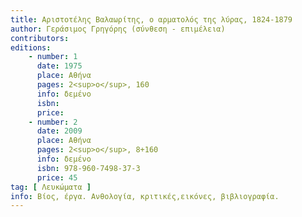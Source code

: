 ```yaml
---
title: Αριστοτέλης Βαλαωρίτης, ο αρματολός της λύρας, 1824-1879
author: Γεράσιμος Γρηγόρης (σύνθεση - επιμέλεια)
contributors: 
editions: 
    - number: 1
      date: 1975
      place: Αθήνα
      pages: 2<sup>ο</sup>, 160
      info: δεμένο
      isbn: 
      price: 
    - number: 2
      date: 2009
      place: Αθήνα
      pages: 2<sup>ο</sup>, 8+160
      info: δεμένο
      isbn: 978-960-7498-37-3
      price: 45
tag: [ Λευκώματα ]
info: Βίος, έργα. Ανθολογία, κριτικές,εικόνες, βιβλιογραφία.
---
```


